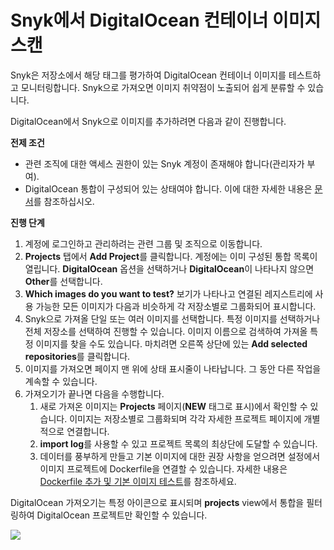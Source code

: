 # Snyk에서 DigitalOcean 컨테이너 이미지 스캔

Snyk은 저장소에서 해당 태그를 평가하여 DigitalOcean 컨테이너 이미지를 테스트하고 모니터링합니다. Snyk으로 가져오면 이미지 취약점이 노출되어 쉽게 분류할 수 있습니다.

DigitalOcean에서 Snyk으로 이미지를 추가하려면 다음과 같이 진행합니다.

**전제 조건**

* 관련 조직에 대한 액세스 권한이 있는 Snyk 계정이 존재해야 합니다(관리자가 부여).
* DigitalOcean 통합이 구성되어 있는 상태여야 합니다. 이에 대한 자세한 내용은 [문서](container-security-with-digitalocean-integration.md)를 참조하십시오.

**진행 단계**

1. 계정에 로그인하고 관리하려는 관련 그룹 및 조직으로 이동합니다.
2. **Projects** 탭에서 **Add Project**를 클릭합니다. 계정에는 이미 구성된 통합 목록이 열립니다. **DigitalOcean** 옵션을 선택하거나 **DigitalOcean**이 나타나지 않으면 **Other**를 선택합니다.
3. **Which images do you want to test?** 보기가 나타나고 연결된 레지스트리에 사용 가능한 모든 이미지가 다음과 비슷하게 각 저장소별로 그룹화되어 표시합니다.
4. Snyk으로 가져올 단일 또는 여러 이미지를 선택합니다. 특정 이미지를 선택하거나 전체 저장소를 선택하여 진행할 수 있습니다. 이미지 이름으로 검색하여 가져올 특정 이미지를 찾을 수도 있습니다. 마치려면 오른쪽 상단에 있는 **Add selected repositories**를 클릭합니다.
5. 이미지를 가져오면 페이지 맨 위에 상태 표시줄이 나타납니다. 그 동안 다른 작업을 계속할 수 있습니다.
6. 가져오기가 끝나면 다음을 수행합니다.
   1. 새로 가져온 이미지는 **Projects** 페이지(**NEW** 태그로 표시)에서 확인할 수 있습니다. 이미지는 저장소별로 그룹화되며 각각 자세한 프로젝트 페이지에 개별적으로 연결합니다.
   2. **import log**를 사용할 수 있고 프로젝트 목록의 최상단에 도달할 수 있습니다.
   3. 데이터를 풍부하게 만들고 기본 이미지에 대한 권장 사항을 얻으려면 설정에서 이미지 프로젝트에 Dockerfile을 연결할 수 있습니다. 자세한 내용은 [Dockerfile 추가 및 기본 이미지 테스트](../../scan-your-dockerfile/adding-your-dockerfile-and-test-your-base-image.md)를 참조하세요.

DigitalOcean 가져오기는 특정 아이콘으로 표시되며 **projects** view에서 통합을 필터링하여 DigitalOcean 프로젝트만 확인할 수 있습니다.

![](../../../../.gitbook/assets/mceclip0-11-.png)

